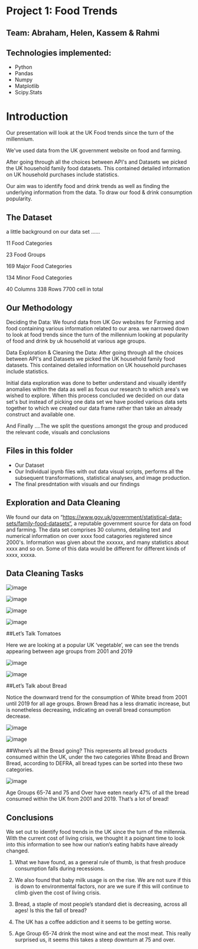 # Project 1: Food Trends

## Team: Abraham, Helen, Kassem & Rahmi

## Technologies implemented:
* Python
* Pandas
* Numpy
* Matplotlib
* Scipy.Stats

# Introduction
Our presentation will look at the UK Food trends since the turn of the millennium. 

We've used data from the UK government website on food and farming.

After going through all the choices between API's and Datasets we picked the UK household family food datasets. This contained detailed information on UK household purchases include statistics. 

Our aim was to identify food and drink trends as well as finding the underlying information from the data. To draw our food & drink consumption popularity.

## The Dataset
a little background on our data set ......

11 Food Categories

23 Food Groups

169 Major Food Categories

134 Minor Food Categories

40 Columns 338 Rows 7700 cell in total

## Our Methodology

Deciding the Data: We found data from UK Gov websites for Farming and food containing various information related to our area. we narrowed down to look at food trends since the turn of the millennium looking at popularity of food and drink by uk household at various age groups. 

Data Exploration & Cleaning the Data: After going through all the choices between API's and Datasets we picked the UK household family food datasets. This contained detailed information on UK household purchases include statistics. 

Initial data exploration was done to better understand and visually identify anomalies within the data as well as focus our research to which area's we wished to explore. When this process concluded we decided on our data set's but instead of picking one data set we have pooled various data sets together to which we created our data frame rather than take an already construct and available one.

And Finally ….The we split the questions amongst the group and produced the relevant code, visuals and conclusions

## Files in this folder

- Our Dataset
- Our Individual ipynb files with out data visual scripts, performs all the subsequent transformations, statistical analyses, and image production.
- The final presdntation with visuals and our findings

## Exploration and Data Cleaning
We found our data on “https://www.gov.uk/government/statistical-data-sets/family-food-datasets“, a reputable government source for data on food and farming. The data set comprises 30 columns, detailing text and numerical information on over xxxx food catagories registered since 2000's. Information was given about the xxxxxx, and many statistics about xxxx and so on. Some of this data would be different for different kinds of xxxx, xxxxa.

## Data Cleaning Tasks

![image](https://user-images.githubusercontent.com/111521804/196801713-2bf8b33f-29ad-4eeb-9604-c027947f30cc.png)

![image](https://user-images.githubusercontent.com/111521804/196801810-39fbe01c-18f7-48e5-81c1-ae40ecf90dd5.png)

![image](https://user-images.githubusercontent.com/111521804/196801843-4d4b02fc-11d4-4e24-8054-052b8fbc3894.png)

![image](https://user-images.githubusercontent.com/111521804/196801868-4b38e7a5-88ff-416d-bbbe-9e4a939029c3.png)

##Let’s Talk Tomatoes

Here we are looking at a popular UK ‘vegetable’, we can see the trends appearing between age groups from 2001 and 2019

![image](https://user-images.githubusercontent.com/111521804/196802085-50f924bf-52b2-463c-9346-53a02cac23b2.png)

![image](https://user-images.githubusercontent.com/111521804/196802104-6e306ed8-0abc-4a59-b498-10aaea0abc6a.png)

##Let’s Talk about Bread

Notice the downward trend for the consumption of White bread from 2001 until 2019 for all age groups.
Brown Bread has a less dramatic increase, but is nonetheless decreasing, indicating an overall bread consumption decrease. 

![image](https://user-images.githubusercontent.com/111521804/196802407-30d94833-9f0c-41e8-b337-8f7c49a9eb7d.png)

![image](https://user-images.githubusercontent.com/111521804/196802428-b0044ef3-bc9e-415d-96a7-8271e1a8a214.png)

##Where’s all the Bread going?
This represents all bread products consumed within the UK, under the two categories White Bread and Brown Bread, according to DEFRA, all bread types can be sorted into these two categories. 

![image](https://user-images.githubusercontent.com/111521804/196802556-129cacce-9d94-4ac4-b0bb-ad12ea94a17a.png)

Age Groups 65-74 and 75 and Over have eaten nearly 47% of all the bread consumed within the UK from 2001 and 2019. 
That’s a lot of bread!



## Conclusions

We set out to identify food trends in the UK since the turn of the millennia. With the current cost of living crisis, we thought it a poignant time to look into this information to see how our nation’s eating habits have already changed. 

1. What we have found, as a general rule of thumb, is that fresh produce consumption falls during recessions. 

2. We also found that baby milk usage is on the rise. We are not sure if this is down to environmental factors, nor are we sure if this will continue to climb given the cost of living crisis. 

3. Bread, a staple of most people’s standard diet is  decreasing, across all ages! Is this the fall of bread?

4. The UK has a coffee addiction and it seems to be getting worse. 

5. Age Group 65-74 drink the most wine and eat the most meat. This really surprised us, it seems this takes a steep downturn at 75 and over. 








